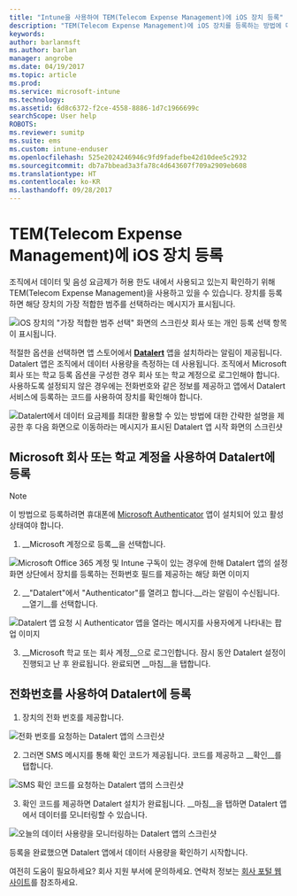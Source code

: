 ```yaml
---
title: "Intune을 사용하여 TEM(Telecom Expense Management)에 iOS 장치 등록"
description: "TEM(Telecom Expense Management)에 iOS 장치를 등록하는 방법에 대해 알아봅니다."
keywords: 
author: barlanmsft
ms.author: barlan
manager: angrobe
ms.date: 04/19/2017
ms.topic: article
ms.prod: 
ms.service: microsoft-intune
ms.technology: 
ms.assetid: 6d8c6372-f2ce-4558-8886-1d7c1966699c
searchScope: User help
ROBOTS: 
ms.reviewer: sumitp
ms.suite: ems
ms.custom: intune-enduser
ms.openlocfilehash: 525e2024246946c9fd9fadefbe42d10dee5c2932
ms.sourcegitcommit: db7a7bbead3a3fa78c4d643607f709a2909eb608
ms.translationtype: HT
ms.contentlocale: ko-KR
ms.lasthandoff: 09/28/2017
---
```

# <a name="enroll-your-ios-device-in-telecom-expense-management"></a>TEM(Telecom Expense Management)에 iOS 장치 등록

조직에서 데이터 및 음성 요금제가 허용 한도 내에서 사용되고 있는지 확인하기 위해 TEM(Telecom Expense Management)을 사용하고 있을 수 있습니다. 장치를 등록하면 해당 장치의 가장 적합한 범주를 선택하라는 메시지가 표시됩니다.

  ![iOS 장치의 "가장 적합한 범주 선택" 화면의 스크린샷 회사 또는 개인 등록 선택 항목이 표시됩니다.](./media/ios-enroll-10-tem-select-best-category.png)

적절한 옵션을 선택하면 앱 스토어에서 [__Datalert__](https://itunes.apple.com/app/datalert/id771029268?mt=8) 앱을 설치하라는 알림이 제공됩니다. Datalert 앱은 조직에서 데이터 사용량을 측정하는 데 사용됩니다. 조직에서 Microsoft 회사 또는 학교 등록 옵션을 구성한 경우 회사 또는 학교 계정으로 로그인해야 합니다. 사용하도록 설정되지 않은 경우에는 전화번호와 같은 정보를 제공하고 앱에서 Datalert 서비스에 등록하는 코드를 사용하여 장치를 확인해야 합니다.

  ![Datalert에서 데이터 요금제를 최대한 활용할 수 있는 방법에 대한 간략한 설명을 제공한 후 다음 화면으로 이동하라는 메시지가 표시된 Datalert 앱 시작 화면의 스크린샷](./media/ios-enroll-11-tem-datalert-setup.png)

## <a name="enroll-into-datalert-using-your-microsoft-work-or-school-account"></a>Microsoft 회사 또는 학교 계정을 사용하여 Datalert에 등록

> [!NOTE]
> 이 방법으로 등록하려면 휴대폰에 [Microsoft Authenticator](https://docs.microsoft.com/azure/multi-factor-authentication/end-user/microsoft-authenticator-app-how-to) 앱이 설치되어 있고 활성 상태여야 합니다.

1. __Microsoft 계정으로 등록__을 선택합니다.

  ![Microsoft Office 365 계정 및 Intune 구독이 있는 경우에 한해 Datalert 앱의 설정 화면 상단에서 장치를 등록하는 전화번호 필드를 제공하는 해당 화면 이미지](./media/ios-enroll-11a-tem-datalert-enroll-msft-account.png)

2. __"Datalert"에서 "Authenticator"를 열려고 합니다.__라는 알림이 수신됩니다. __열기__를 선택합니다.

  ![Datalert 앱 요청 시 Authenticator 앱을 열라는 메시지를 사용자에게 나타내는 팝업 이미지](./media/ios-enroll-11b-tem-datalert-open-authenticator.png)

3. __Microsoft 학교 또는 회사 계정__으로 로그인합니다. 잠시 동안 Datalert 설정이 진행되고 난 후 완료됩니다. 완료되면 __마침__을 탭합니다.

## <a name="enroll-into-datalert-using-your-phone-number"></a>전화번호를 사용하여 Datalert에 등록

1. 장치의 전화 번호를 제공합니다.

  ![전화 번호를 요청하는 Datalert 앱의 스크린샷](./media/ios-enroll-12-tem-datalert-phone-number.png)

2. 그러면 SMS 메시지를 통해 확인 코드가 제공됩니다. 코드를 제공하고 __확인__를 탭합니다.

  ![SMS 확인 코드를 요청하는 Datalert 앱의 스크린샷](./media/ios-enroll-13-tem-datalert-sms.png)

3. 확인 코드를 제공하면 Datalert 설치가 완료됩니다. __마침__을 탭하면 Datalert 앱에서 데이터를 모니터링할 수 있습니다.

  ![오늘의 데이터 사용량을 모니터링하는 Datalert 앱의 스크린샷](./media/ios-enroll-14-tem-datalert-monitoring-active.png)

등록을 완료했으면 Datalert 앱에서 데이터 사용량을 확인하기 시작합니다.

여전히 도움이 필요하세요? 회사 지원 부서에 문의하세요. 연락처 정보는 [회사 포털 웹 사이트](https://portal.manage.microsoft.com)를 참조하세요.
